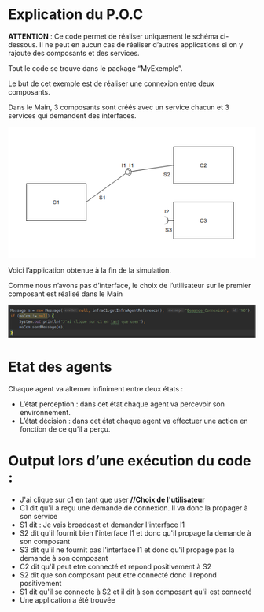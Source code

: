 # Explication du P.O.C

**ATTENTION** : Ce code permet de réaliser uniquement le schéma ci-dessous. Il ne peut en aucun cas de réaliser d’autres applications si on y rajoute des composants et des services.

Tout le code se trouve dans le package “MyExemple”. 

Le but de cet exemple est de réaliser une connexion entre deux composants.
 
Dans le Main, 3 composants sont créés avec un service chacun et 3 services qui demandent des interfaces.

![Schéma del'application réalisée par le POC](https://github.com/YanRevuz/AL/blob/master/Asset/shema.png)

Voici l’application obtenue à la fin de la simulation.

Comme nous n’avons pas d’interface, le choix de l’utilisateur sur le premier composant est réalisé dans le Main

![](https://github.com/YanRevuz/AL/blob/master/Asset/code.png)

# Etat des agents

Chaque agent va alterner infiniment entre deux états :
- L’état perception : dans cet état chaque agent va percevoir son environnement.
- L’état décision : dans cet état chaque agent va effectuer une action en fonction de ce qu’il a perçu.

# Output lors d’une exécution du code :

- J'ai clique sur c1 en tant que user **//Choix de l'utilisateur**
- C1 dit qu'il a reçu une demande de connexion. Il va donc la propager à son service
- S1 dit : Je vais broadcast et demander l'interface I1
- S2 dit qu'il fournit bien l'interface I1 et donc qu'il propage la demande à son composant
- S3 dit qu'il ne fournit pas l'interface I1 et donc qu'il propage pas la demande à son composant
- C2 dit qu'il peut etre connecté et repond positivement à S2
- S2 dit que son composant peut etre connecté donc il repond positivement
- S1 dit qu'il se connecte à S2 et il dit     à son composant qu'il est connecté
- Une application a été trouvée

